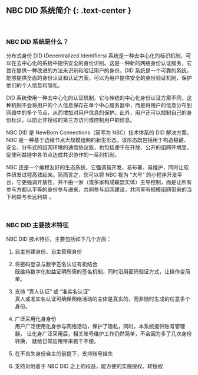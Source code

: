 NBC DID 系统简介 {: .text-center }
---------------

&nbsp;

### NBC DID 系统是什么？

分布式身份 DID (Decentralized Identifiers) 系统是一种去中心化的标识机制，可以在去中心化的系统中提供安全的身份识别。这是一种新的网络身份认证服务，它旨在提供一种改进的方法来识别和验证用户的身份。DID 系统是一个可靠的系统，能够提供全面的身份认证和认证方案，可以为用户提供安全的身份验证机制，保护他们的个人信息和隐私。

DID 系统使用一种去中心化的认证机制，它与传统的中心化身份认证方案不同，这种机制不会将用户的个人信息保存在单个中心服务器中，而是将用户的信息分布到网络中的多个节点，从而增加对用户信息的保护。此外，用户还可以控制自己的身份标识，以防止非授权的第三方访问或控制用户的信息。

NBC DID 是 NewBorn Connections（简写为 NBC）技术体系的 DID 解决方案，NBC 是一种基于边缘节点大规模组网的新生形态，该形态既包括用于构造稳键、安全、分布式的组网环境的通信协议族，也包括便于在开放、公开的组网环境里，促使利益链中各节点达成共识协作的一系列机制。

NBC 还是一个编程友好的生态系统，它强调易开发、易布署、易维护，同时让软件研发过程高效起来。简而言之，您可以将 NBC 视为 “大号” 的小程序开发平台，它更强调开放性，并不由一家（或多家构成联盟实体）主导控制，而是让所有参与方都以平等的身份参与进来，共同参与组网建设，共同享有规模组网带来的当下利益与长远利益 。

&nbsp;

### NBC DID 主要技术特征

NBC DID 技术特征，主要包括如下几个方面：

1. 自主创建身份、自主管理身份

2. 将密码登录与数字签名认证有机结合   
   既维持数字化权益证明所需的签名机制，同时沿用密码验证方式，让操作变简单。

3. 支持 “真人认证” 或 “准实名认证”   
   真人或准实名认证可确保网络活动的主体是真实的，而非随时生成的任意多个身份。

4. 广泛采用化身身份   
   用户广泛使用化身参与网络活动，保护了隐私，同时，本系统提供账号管理器，
   让化身广泛采用后，相关账号维护工作仍然简单，不会因为多了几次身份转换，
   就给日常应用带来若干不便。

5. 在不丧失身份自主的前提下，支持账号挂失

6. 支持对附着于 NBC DID 之上的权益，能方便的实施授权、转授权

